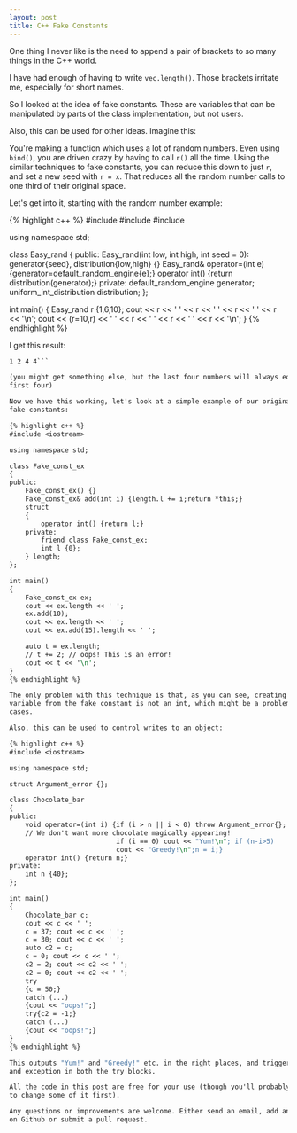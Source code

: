 ```yaml
---
layout: post
title: C++ Fake Constants
---
```


One thing I never like is the need to append a pair of brackets to so many
things in the C++ world.

I have had enough of having to write `vec.length()`. Those brackets irritate me,
especially for short names.

So I looked at the idea of fake constants. These are variables that can be
manipulated by parts of the class implementation, but not users.

Also, this can be used for other ideas. Imagine this:

You're making a function which uses a lot of random numbers.
Even using `bind()`, you are driven crazy by having to call `r()` all the time.
Using the similar techniques to fake constants, you can reduce this down to just
`r`, and set a new seed with `r = x`. That reduces all the random number calls
to one third of their original space.

Let's get into it, starting with the random number example:

{% highlight c++ %}
#include <iostream>
#include <random>
#include <utility>

using namespace std;

class Easy_rand
{
public:
    Easy_rand(int low, int high, int seed = 0):
        generator{seed}, distribution{low,high} {}
    Easy_rand& operator=(int e) {generator=default_random_engine{e};}
    operator int() {return distribution(generator);}
private:
    default_random_engine generator;
    uniform_int_distribution<int> distribution;
};

int main()
{
    Easy_rand r {1,6,10};
    cout << r << ' ' << r << ' ' << r << ' ' << r << '\n';
    cout << (r=10,r) << ' ' << r << ' ' << r << ' ' << r << '\n';
}
{% endhighlight %}

I get this result:

```1 2 4 4
1 2 4 4```

(you might get something else, but the last four numbers will always equal the
first four)

Now we have this working, let's look at a simple example of our original topic,
fake constants:

{% highlight c++ %}
#include <iostream>

using namespace std;

class Fake_const_ex
{
public:
    Fake_const_ex() {}
    Fake_const_ex& add(int i) {length.l += i;return *this;}
    struct
    {
        operator int() {return l;}
    private:
        friend class Fake_const_ex;
        int l {0};
    } length;
};

int main()
{
    Fake_const_ex ex; 
    cout << ex.length << ' ';
    ex.add(10);
    cout << ex.length << ' ';
    cout << ex.add(15).length << ' ';

    auto t = ex.length;
    // t += 2; // oops! This is an error!
    cout << t << '\n';
}
{% endhighlight %}

The only problem with this technique is that, as you can see, creating an auto
variable from the fake constant is not an int, which might be a problem in some
cases.

Also, this can be used to control writes to an object:

{% highlight c++ %}
#include <iostream>

using namespace std;

struct Argument_error {};

class Chocolate_bar
{
public:
    void operator=(int i) {if (i > n || i < 0) throw Argument_error{};
    // We don't want more chocolate magically appearing!
                           if (i == 0) cout << "Yum!\n"; if (n-i>5)
                           cout << "Greedy!\n";n = i;}
    operator int() {return n;}
private:
    int n {40};
};

int main()
{
    Chocolate_bar c;
    cout << c << ' ';
    c = 37; cout << c << ' ';
    c = 30; cout << c << ' ';
    auto c2 = c;
    c = 0; cout << c << ' ';
    c2 = 2; cout << c2 << ' ';
    c2 = 0; cout << c2 << ' ';
    try
    {c = 50;}
    catch (...)
    {cout << "oops!";}
    try{c2 = -1;}
    catch (...)
    {cout << "oops!";}
}
{% endhighlight %}

This outputs "Yum!" and "Greedy!" etc. in the right places, and triggers
and exception in both the try blocks.

All the code in this post are free for your use (though you'll probably want
to change some of it first).

Any questions or improvements are welcome. Either send an email, add an issue
on Github or submit a pull request.
